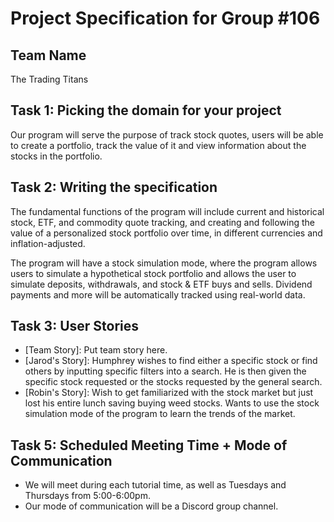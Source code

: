 # Project Specification for Group #106

## Team Name

The Trading Titans

## Task 1: Picking the domain for your project
Our program will serve the purpose of track stock quotes, users will be able to create a portfolio, track the value of 
it and view information about the stocks in the portfolio.

## Task 2: Writing the specification
The fundamental functions of the program will include current and historical stock, ETF, and commodity quote tracking, 
and creating and following the value of a personalized stock portfolio over time, in different currencies and 
inflation-adjusted.

The program will have a stock simulation mode, where the program allows users to simulate a hypothetical stock portfolio 
and allows the user to simulate deposits, withdrawals, and stock & ETF buys and sells. Dividend payments and more will 
be automatically tracked using real-world data.


## Task 3: User Stories
- [Team Story]: Put team story here.
- [Jarod's Story]: Humphrey wishes to find either a specific stock or find others by inputting specific filters into a 
search. He is then given the specific stock requested or the stocks requested by the general search.
- [Robin's Story]: Wish to get familiarized with the stock market but just lost his entire lunch saving 
buying weed stocks. Wants to use the stock simulation mode of the program to learn the trends of the market.

## Task 5: Scheduled Meeting Time + Mode of Communication
- We will meet during each tutorial time, as well as Tuesdays and Thursdays from 5:00-6:00pm.
- Our mode of communication will be a Discord group channel.
